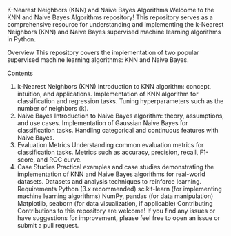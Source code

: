 K-Nearest Neighbors (KNN) and Naive Bayes Algorithms
Welcome to the KNN and Naive Bayes Algorithms repository! This repository serves as a comprehensive resource for understanding and implementing the k-Nearest Neighbors (KNN) and Naive Bayes supervised machine learning algorithms in Python.

Overview
This repository covers the implementation of two popular supervised machine learning algorithms: KNN and Naive Bayes. 

Contents
1. k-Nearest Neighbors (KNN)
Introduction to KNN algorithm: concept, intuition, and applications.
Implementation of KNN algorithm for classification and regression tasks.
Tuning hyperparameters such as the number of neighbors (k).
2. Naive Bayes
Introduction to Naive Bayes algorithm: theory, assumptions, and use cases.
Implementation of Gaussian Naive Bayes for classification tasks.
Handling categorical and continuous features with Naive Bayes.
3. Evaluation Metrics
Understanding common evaluation metrics for classification tasks.
Metrics such as accuracy, precision, recall, F1-score, and ROC curve.
4. Case Studies
Practical examples and case studies demonstrating the implementation of KNN and Naive Bayes algorithms for real-world datasets.
Datasets and analysis techniques to reinforce learning.
Requirements
Python (3.x recommended)
scikit-learn (for implementing machine learning algorithms)
NumPy, pandas (for data manipulation)
Matplotlib, seaborn (for data visualization, if applicable)
Contributing
Contributions to this repository are welcome! If you find any issues or have suggestions for improvement, please feel free to open an issue or submit a pull request.
